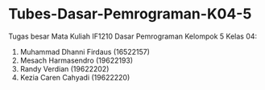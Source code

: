 # Tubes-Dasar-Pemrograman-K04-5

Tugas besar Mata Kuliah IF1210 Dasar Pemrograman Kelompok 5 Kelas 04:
1. Muhammad Dhanni Firdaus (16522157)
2. Mesach Harmasendro (19622193)
3. Randy Verdian (19622202)
4. Kezia Caren Cahyadi (19622220)
